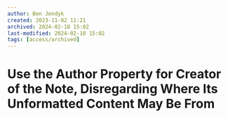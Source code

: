 ```yaml
---
author: Ben Jendyk
created: 2023-11-02 11:21
archived: 2024-02-18 15:02
last-modified: 2024-02-18 15:02
tags: [access/archived]
---
```


# Use the Author Property for Creator of the Note, Disregarding Where Its Unformatted Content May Be From
